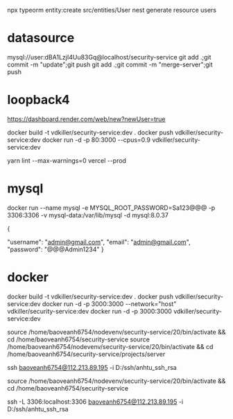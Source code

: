 npx typeorm entity:create src/entities/User
nest generate resource users

# datasource
mysql://user:dBA1LzjI4Uu83Gq@localhost/security-service
git add .;git commit -m "update";git push
git add .;git commit -m "merge-server";git push


# loopback4
https://dashboard.render.com/web/new?newUser=true

docker build -t vdkiller/security-service:dev .
docker push vdkiller/security-service:dev
docker run -d -p 80:3000 --cpus=0.9 vdkiller/security-service:dev

 yarn lint --max-warnings=0
 vercel --prod

 # mysql
 docker run --name mysql -e MYSQL_ROOT_PASSWORD=Sa123@@@ -p 3306:3306 -v mysql-data:/var/lib/mysql -d mysql:8.0.37 


{
  
  "username": "admin@gmail.com",
  "email": "admin@gmail.com",
  "password": "@@@Admin1234"
}


# docker

 docker build -t vdkiller/security-service:dev .
 docker push vdkiller/security-service:dev 
 docker run -d -p 3000:3000 --network="host" vdkiller/security-service:dev
 docker run -d -p 3000:3000 vdkiller/security-service:dev

 source /home/baoveanh6754/nodevenv/security-service/20/bin/activate && cd /home/baoveanh6754/security-service
 source /home/baoveanh6754/nodevenv/security-service/20/bin/activate && cd /home/baoveanh6754/security-service/projects/server

 ssh baoveanh6754@112.213.89.195 -i D:/ssh/anhtu_ssh_rsa

 source /home/baoveanh6754/nodevenv/security-service/20/bin/activate && cd /home/baoveanh6754/security-service

 ssh -L 3306:localhost:3306 baoveanh6754@112.213.89.195 -i D:/ssh/anhtu_ssh_rsa
